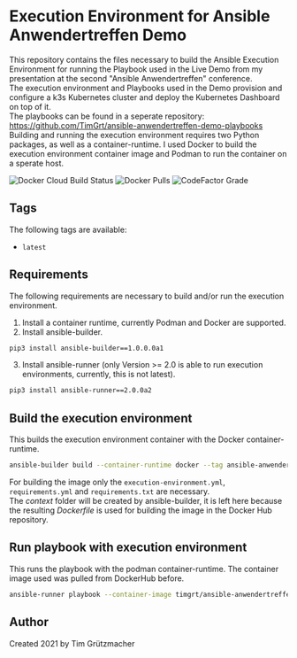 # Execution Environment for Ansible Anwendertreffen Demo

This repository contains the files necessary to build the Ansible Execution Environment for running the Playbook used in the Live Demo from my presentation at the second "Ansible Anwendertreffen" conference.  
The execution environment and Playbooks used in the Demo provision and configure a k3s Kubernetes cluster and deploy the Kubernetes Dashboard on top of it.   
The playbooks can be found in a seperate repository: https://github.com/TimGrt/ansible-anwendertreffen-demo-playbooks  
Building and running the execution environment requires two Python packages, as well as a container-runtime. 
I used Docker to build the execution environment container image and Podman to run the container on a sperate host.

![Docker Cloud Build Status](https://img.shields.io/docker/cloud/build/timgrt/ansible-anwendertreffen-demo-ee) ![Docker Pulls](https://img.shields.io/docker/pulls/timgrt/ansible-anwendertreffen-demo-ee) ![CodeFactor Grade](https://img.shields.io/codefactor/grade/github/timgrt/ansible-anwendertreffen-demo-execution-environment/main)

## Tags

The following tags are available:
* `latest`

## Requirements

The following requirements are necessary to build and/or run the execution environment.  

1. Install a container runtime, currently Podman and Docker are supported.
2. Install ansible-builder.
```bash
pip3 install ansible-builder==1.0.0.0a1
```
3. Install ansible-runner (only Version >= 2.0 is able to run execution environments, currently, this is not latest).  
```bash
pip3 install ansible-runner==2.0.0a2
```

## Build the execution environment

This builds the execution environment container with the Docker container-runtime.
```bash
ansible-builder build --container-runtime docker --tag ansible-anwendertreffen-demo-ee 
```
For building the image only the `execution-environment.yml`, `requirements.yml` and `requirements.txt` are necessary.  
The _context_ folder will be created by ansible-builder, it is left here because the resulting _Dockerfile_ is used for building the image in the Docker Hub repository.

## Run playbook with execution environment

This runs the playbook with the podman container-runtime. The container image used was pulled from DockerHub before.
```bash
ansible-runner playbook --container-image timgrt/ansible-anwendertreffen-demo-ee --inventory hosts k3s-install.yml
```

## Author

Created 2021 by Tim Grützmacher
